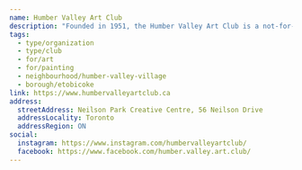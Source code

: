 ```yaml
---
name: Humber Valley Art Club
description: "Founded in 1951, the Humber Valley Art Club is a not-for-profit artist group dedicated to providing high quality art instruction for artists of all levels. Located at Neilson Park Creative Centre in Etobicoke, the club offers painting classes and full day workshops in a variety of media including watercolour, acrylic, oil and mixed media, running from September to June."
tags:
  - type/organization
  - type/club
  - for/art
  - for/painting
  - neighbourhood/humber-valley-village
  - borough/etobicoke
link: https://www.humbervalleyartclub.ca
address:
  streetAddress: Neilson Park Creative Centre, 56 Neilson Drive
  addressLocality: Toronto
  addressRegion: ON
social:
  instagram: https://www.instagram.com/humbervalleyartclub/
  facebook: https://www.facebook.com/humber.valley.art.club/
---
```

